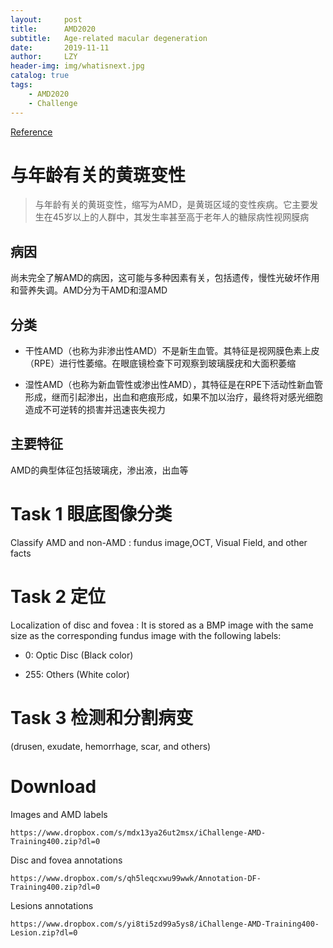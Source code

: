 ```yaml
---
layout:     post
title:      AMD2020
subtitle:   Age-related macular degeneration
date:       2019-11-11
author:     LZY
header-img: img/whatisnext.jpg
catalog: true
tags:
    - AMD2020
    - Challenge
---
```


[Reference](https://amd.grand-challenge.org/)

# 与年龄有关的黄斑变性

>与年龄有关的黄斑变性，缩写为AMD，是黄斑区域的变性疾病。它主要发生在45岁以上的人群中，其发生率甚至高于老年人的糖尿病性视网膜病

## 病因

尚未完全了解AMD的病因，这可能与多种因素有关，包括遗传，慢性光破坏作用和营养失调。AMD分为干AMD和湿AMD

## 分类

- 干性AMD（也称为非渗出性AMD）不是新生血管。其特征是视网膜色素上皮（RPE）进行性萎缩。在眼底镜检查下可观察到玻璃膜疣和大面积萎缩

- 湿性AMD（也称为新血管性或渗出性AMD），其特征是在RPE下活动性新血管形成，继而引起渗出，出血和疤痕形成，如果不加以治疗，最终将对感光细胞造成不可逆转的损害并迅速丧失视力

## 主要特征

AMD的典型体征包括玻璃疣，渗出液，出血等

# Task 1 眼底图像分类

Classify AMD and non-AMD : fundus image,OCT, Visual Field, and other facts

# Task 2 定位

Localization of disc and fovea : It is stored as a BMP image with the same size as the corresponding fundus image with the following labels:

- 0: Optic Disc (Black color)

- 255: Others (White color)



# Task 3 检测和分割病变

(drusen, exudate, hemorrhage, scar, and others)


# Download

Images and AMD labels

`https://www.dropbox.com/s/mdx13ya26ut2msx/iChallenge-AMD-Training400.zip?dl=0`

Disc and fovea annotations

`https://www.dropbox.com/s/qh5leqcxwu99wwk/Annotation-DF-Training400.zip?dl=0`

Lesions annotations

`https://www.dropbox.com/s/yi8ti5zd99a5ys8/iChallenge-AMD-Training400-Lesion.zip?dl=0`

